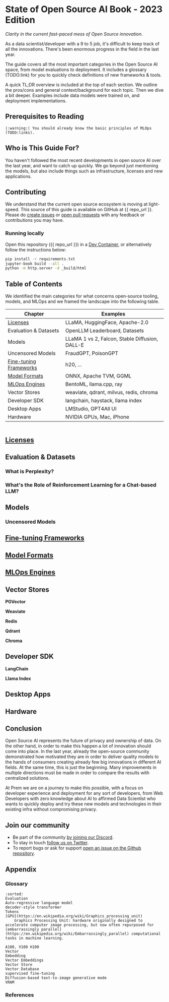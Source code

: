 # State of Open Source AI Book - 2023 Edition

*Clarity in the current fast-paced mess of Open Source innovation.*

As a data scientist/developer with a 9 to 5 job, it's difficult to keep track of all the innovations. There's been enormous progress in the field in the last year.

The guide covers all the most important categories in the Open Source AI space, from model evaluations to deployment. It includes a glossary (TODO:link) for you to quickly check definitions of new frameworks & tools.

A quick TL;DR overview is included at the top of each section. We outline the pros/cons and general context/background for each topic. Then we dive a bit deeper. Examples include data models were trained on, and deployment implementations.

## Prerequisites to Reading

```{eval-rst}
|:warning:| You should already know the basic principles of MLOps (TODO:links).
```

## Who is This Guide For?

You haven't followed the most recent developments in open source AI over the last year, and want to catch up quickly.
We go beyond just mentioning the models, but also include things such as infrastructure, licenses and new applications.

## Contributing

We understand that the current open source ecosystem is moving at light-speed. This source of this guide is available on GitHub at {{ repo_url }}. Please do [create issues](https://docs.github.com/en/issues/tracking-your-work-with-issues/creating-an-issue) or [open pull requests](https://docs.github.com/en/get-started/quickstart/contributing-to-projects) with any feedback or contributions you may have.

### Running locally

Open this repository ({{ repo_url }}) in a [Dev Container](https://containers.dev), or alternatively follow the instructions below:

```sh
pip install -r requirements.txt
jupyter-book build --all .
python -m http.server -d _build/html
```

## Table of Contents

We identified the main categories for what concerns open-source tooling, models, and MLOps and we framed the landscape into the following table.

Chapter | Examples
---|---
[Licenses](licenses) | LLaMA, HuggingFace, Apache-2.0
Evaluation & Datasets | OpenLLM Leaderboard, Datasets
Models | LLaMA 1 vs 2, Falcon, Stable Diffusion, DALL-E
Uncensored Models | FraudGPT, PoisonGPT
[Fine-tuning Frameworks](fine-tuning) | h20, ...
[Model Formats](model-formats) | ONNX, Apache TVM, GGML
[MLOps Engines](mlops-engines) | BentoML, llama.cpp, ray
Vector Stores | weaviate, qdrant, milvus, redis, chroma
Developer SDK | langchain, haystack, llama index
Desktop Apps | LMStudio, GPT4All UI
Hardware | NVIDIA GPUs, Mac, iPhone

```{tableofcontents}
```

## [Licenses](licenses)

## Evaluation & Datasets

### What is Perplexity?

### What's the Role of Reinforcement Learning for a Chat-based LLM?

## Models

### Uncensored Models

## [Fine-tuning Frameworks](fine-tuning)

## [Model Formats](model-formats)

## [MLOps Engines](mlops-engines)

## Vector Stores

**PGVector**

**Weaviate**

**Redis**

**Qdrant**

**Chroma**

## Developer SDK

**LangChain**

**Llama Index**

## Desktop Apps

## Hardware

## Conclusion

Open Source AI represents the future of privacy and ownership of data. On the other hand, in order to make this happen a lot of innovation should come into place. In the last year, already the open-source community demonstrated how motivated they are in order to deliver quality models to the hands of consumers creating already few big innovations in different AI fields. At the same time, this is just the beginning. Many improvements in multiple directions must be made in order to compare the results with centralized solutions.

At Prem we are on a journey to make this possible, with a focus on developer experience and deployment for any sort of developers, from Web Developers with zero knowledge about AI to affirmed Data Scientist who wants to quickly deploy and try these new models and technologies in their existing infra without compromising privacy.

## Join our community

- Be part of the community [by joining our Discord](https://discord.com/invite/kpKk6vYVAn).
- To stay in touch [follow us on Twitter](https://twitter.com/premai_io).
- To report bugs or ask for support [open an issue on the Github repository](https://github.com/premAI-io/prem-app).

## Appendix

### Glossary

```{glossary}
:sorted:
Evaluation
Auto-regressive language model
decoder-style transformer
Tokens
[GPU](https://en.wikipedia.org/wiki/Graphics_processing_unit)
    Graphics Processing Unit: hardware originally designed to accelerate computer image processing, but now often repurposed for [embarrassingly parallel](https://en.wikipedia.org/wiki/Embarrassingly_parallel) computational tasks in machine learning.

A100, V100 H100
Vector
Embedding
Vector Embeddings
Vector Store
Vector Database
supervised fine-tuning
Diffusion-based text-to-image generative mode
VRAM
```

### References

```{bibliography}
```
